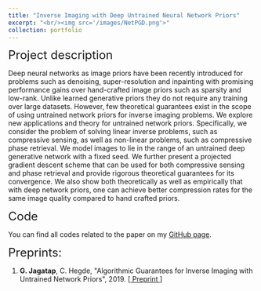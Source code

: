 ```yaml
---
title: "Inverse Imaging with Deep Untrained Neural Network Priors"
excerpt: "<br/><img src='/images/NetPGD.png'>"
collection: portfolio
---
```


<font size="+2"> Project description </font>

Deep neural networks as image priors have been recently introduced for problems such as denoising, super-resolution and inpainting with promising performance gains over hand-crafted image priors such as sparsity and low-rank. Unlike learned generative priors they do not require any training over large datasets. However, few theoretical guarantees exist in the scope of using untrained network priors for inverse imaging problems. We explore new applications and theory for untrained network priors. Specifically, we consider the problem of solving linear inverse problems, such as compressive sensing, as well as non-linear problems, such as compressive phase retrieval. We model images to lie in the range of an untrained deep generative network with a fixed seed. We further present a projected gradient descent scheme that can be used for both compressive sensing and phase retrieval and provide rigorous theoretical guarantees for its convergence. We also show both theoretically as well as empirically that with deep network priors, one can achieve better compression rates for the same image quality compared to hand crafted priors. 

<font size="+2"> Code </font>

You can find all codes related to the paper on my <a target="_blank" href='https://github.com/GauriJagatap/invimaging-deeppriors'> GitHub page</a>.

<font size="+2"> Preprints: </font>

1. **G. Jagatap**, C. Hegde, "Algorithmic Guarantees for Inverse Imaging with Untrained Network Priors", 2019. [<a target="_blank" href='https://arxiv.org/abs/1906.08763'> Preprint </a>]

